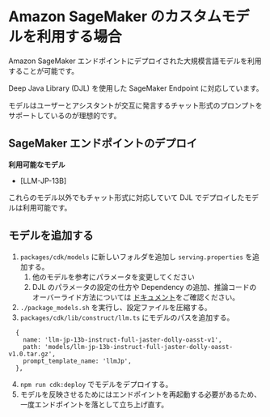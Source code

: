 # Amazon SageMaker のカスタムモデルを利用する場合

Amazon SageMaker エンドポイントにデプロイされた大規模言語モデルを利用することが可能です。

Deep Java Library (DJL) を使用した SageMaker Endpoint に対応しています。

モデルはユーザーとアシスタントが交互に発言するチャット形式のプロンプトをサポートしているのが理想的です。

## SageMaker エンドポイントのデプロイ

**利用可能なモデル**

- [LLM-JP-13B]

これらのモデル以外でもチャット形式に対応していて DJL でデプロイしたモデルは利用可能です。

## モデルを追加する

1. `packages/cdk/models` に新しいフォルダを追加し `serving.properties` を追加する。
    1. 他のモデルを参考にパラメータを変更してください
    2. DJL のパラメータの設定の仕方や Dependency の追加、推論コードのオーバーライド方法については [ドキュメント](https://sagemaker.readthedocs.io/en/stable/frameworks/djl/using_djl.html)をご確認ください。
2. `./package_models.sh` を実行し、設定ファイルを圧縮する。
3. `packages/cdk/lib/construct/llm.ts` にモデルのパスを追加する。
```
  {
    name: 'llm-jp-13b-instruct-full-jaster-dolly-oasst-v1',
    path: 'models/llm-jp-13b-instruct-full-jaster-dolly-oasst-v1.0.tar.gz',
    prompt_template_name: 'llmJp',
  },
```
4. `npm run cdk:deploy` でモデルをデプロイする。
5. モデルを反映させるためにはエンドポイントを再起動する必要があるため、一度エンドポイントを落として立ち上げ直す。
